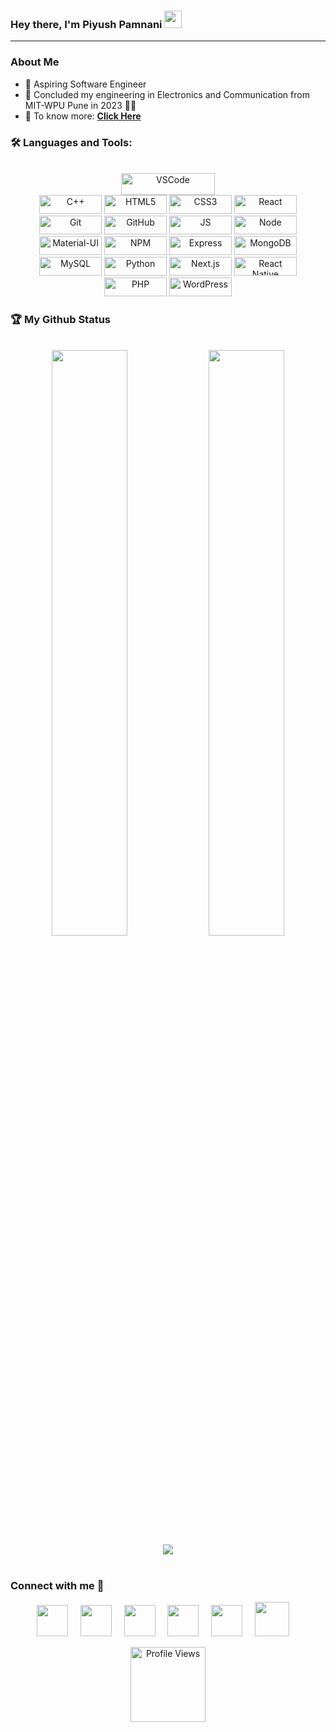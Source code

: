 ### Hey there, I'm Piyush Pamnani <img src="https://media.giphy.com/media/hvRJCLFzcasrR4ia7z/giphy.gif" width="28">

<hr />

<!--
**PiyushPamnani/PiyushPamnani** is a ✨ _special_ ✨ repository because its `README.md` (this file) appears on your GitHub profile.

Here are some ideas to get you started:
-->

### About Me

- 🌱 Aspiring Software Engineer
- 🔭 Concluded my engineering in Electronics and Communication from MIT-WPU Pune in 2023 👨‍🎓
- 🧐 To know more: **[Click Here](https://piyushpamnani.github.io/Piyush-Portfolio/)**

### 🛠️ Languages and Tools:

<p align="center">
  <br/>
  <img alt="VSCode" width="150px" height="35px" src="https://img.shields.io/badge/Visual_Studio_Code-0078D4?&logo=visual%20studio%20code&logoColor=white&style=plastic" />
  <br/>
  <img alt="C++" width="100px" height="30px" src="https://img.shields.io/badge/C++-00599C?&logo=cplusplus&logoColor=white&style=plastic" />
  <img alt="HTML5" width="100px" height="30px" src="https://img.shields.io/badge/HTML5-E34F26?&logo=html5&logoColor=white&style=plastic" />
  <img alt="CSS3" width="100px" height="30px" src="https://img.shields.io/badge/CSS3-1572B6?&logo=css3&logoColor=white&style=plastic" />
  <img alt="React" width="100px" height="30px" src="https://img.shields.io/badge/React-20232A?&logo=react&logoColor=61DAFB&style=plastic" />

  <img alt="Git" width="100px" height="30px" src="https://img.shields.io/badge/Git-F05032?&logo=git&logoColor=white&style=plastic" />
  <img alt="GitHub" width="100px" height="30px" src="https://img.shields.io/badge/GitHub-100000?&logo=github&logoColor=white&style=plastic" />
  <img alt="JS" width="100px" height="30px" src="https://img.shields.io/badge/JavaScript-F7DF1E?&logo=javascript&logoColor=black&style=plastic" />
  <img alt="Node" width="100px" height="30px" src="https://img.shields.io/badge/Node.js-43853D?&logo=node-dot-js&logoColor=white&style=plastic" />
  <img alt="Material-UI" width="100px" height="30px" src="https://img.shields.io/badge/Material--UI-0081CB?&logo=material-ui&logoColor=blue&style=plastic" />
  <img alt="NPM" width="100px" height="30px" src="https://img.shields.io/badge/npm-CB3837?&logo=npm&logoColor=white&style=plastic" />
  <img alt="Express" width="100px" height="30px" src="https://img.shields.io/badge/Express.js-000000?&logo=express&logoColor=white&style=plastic" /> 
  <img alt="MongoDB" width="100px" height="30px" src="https://img.shields.io/badge/MongoDB-4EA94B?&logo=mongodb&logoColor=white&style=plastic" />
  <img alt="MySQL" width="100px" height="30px" src="https://img.shields.io/badge/MySQL-00758f?&logo=mysql&logoColor=white&style=plastic" />
  <img alt="Python" width="100px" height="30px" src="https://img.shields.io/badge/Python-3776AB?&logo=python&logoColor=white&style=plastic" />

  <img alt="Next.js" width="100px" height="30px" src="https://img.shields.io/badge/Next.js-FFA000?&logo=next.js&logoColor=white&style=plastic" />
  <img alt="React Native" width="100px" height="30px" src="https://img.shields.io/badge/React%20Native-20232A?&logo=react&logoColor=61DAFB&style=plastic" />
  <img alt="PHP" width="100px" height="30px" src="https://img.shields.io/badge/PHP-777BB4?&logo=php&logoColor=white&style=plastic" />
  <img alt="WordPress" width="100px" height="30px" src="https://img.shields.io/badge/WordPress-21759B?&logo=wordpress&logoColor=white&style=plastic" />
</p>

### 🏆 My Github Status

<br>

<div align="center">
  <img src="https://github-stats-alpha.vercel.app/api?username=PiyushPamnani&theme=buefy" width="49%">
  <img src="https://github-readme-streak-stats.herokuapp.com/?user=PiyushPamnani&theme=buefy" width="49%" />
  
  <br />
  <img src="http://github-profile-summary-cards.vercel.app/api/cards/profile-details?username=PiyushPamnani&theme=buefy" />
  <br />
</div>

<br>

### Connect with me 🤝

<div align="center">
  
  <a href="https://www.linkedin.com/in/piyushpamnani2001/"><img height="50px" src="https://www.vectorlogo.zone/logos/linkedin/linkedin-ar21.svg"></a>&nbsp;&nbsp;&nbsp;&nbsp;
  <a href="https://github.com/PiyushPamnani"><img height="50px" src="https://www.vectorlogo.zone/logos/github/github-ar21.svg"></a>&nbsp;&nbsp;&nbsp;&nbsp;
  <a href="mailto:piyushpamnani46@gmail.com"><img height="50px" src="https://www.vectorlogo.zone/logos/gmail/gmail-ar21.svg"></a>&nbsp;&nbsp;&nbsp;&nbsp;
  <a href="https://instagram.com/piyush.pamnani"><img height="50px" src="https://www.vectorlogo.zone/logos/instagram/instagram-ar21.svg"></a>&nbsp;&nbsp;&nbsp;&nbsp;
  <a href="https://twitter.com/piyushpamnani22"><img height="50px" src="https://www.vectorlogo.zone/logos/twitter/twitter-ar21.svg"></a>&nbsp;&nbsp;&nbsp;&nbsp;
  <a href="https://www.fiverr.com/pamnanipiyush"><img height="55px" src="https://www.vectorlogo.zone/logos/fiverr/fiverr-ar21.svg"></a>&nbsp;&nbsp;&nbsp;&nbsp;
  <br />

</div>

<div align="center">
<img alt="Profile Views"  src="https://komarev.com/ghpvc/?username=PiyushPamnani&color=blueviolet&style=plastic" width="120px"/>
</div>
